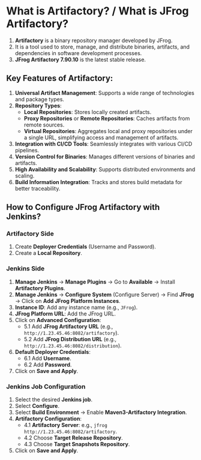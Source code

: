# What is Artifactory? / What is JFrog Artifactory?

1. **Artifactory** is a binary repository manager developed by JFrog.
2. It is a tool used to store, manage, and distribute binaries, artifacts, and dependencies in software development processes.
3. **JFrog Artifactory 7.90.10** is the latest stable release.

## Key Features of Artifactory:
1. **Universal Artifact Management**: Supports a wide range of technologies and package types.
2. **Repository Types**:
   - **Local Repositories**: Stores locally created artifacts.
   - **Proxy Repositories** or **Remote Repositories**: Caches artifacts from remote sources.
   - **Virtual Repositories**: Aggregates local and proxy repositories under a single URL, simplifying access and management of artifacts.
3. **Integration with CI/CD Tools**: Seamlessly integrates with various CI/CD pipelines.
4. **Version Control for Binaries**: Manages different versions of binaries and artifacts.
5. **High Availability and Scalability**: Supports distributed environments and scaling.
6. **Build Information Integration**: Tracks and stores build metadata for better traceability.

## How to Configure JFrog Artifactory with Jenkins?

### Artifactory Side
1. Create **Deployer Credentials** (Username and Password).
2. Create a **Local Repository**.

### Jenkins Side
1. **Manage Jenkins** -> **Manage Plugins** -> Go to **Available** -> Install **Artifactory Plugins**.
2. **Manage Jenkins** -> **Configure System** (Configure Server) -> Find **JFrog** -> Click on **Add JFrog Platform Instances**.
3. **Instance ID**: Add any instance name (e.g., `JFrog`).
4. **JFrog Platform URL**: Add the JFrog URL.
5. Click on **Advanced Configuration**:
   - 5.1 Add **JFrog Artifactory URL** (e.g., `http://1.23.45.46:8082/artifactory`).
   - 5.2 Add **JFrog Distribution URL** (e.g., `http://1.23.45.46:8082/distribution`).
6. **Default Deployer Credentials**:
   - 6.1 Add **Username**.
   - 6.2 Add **Password**.
7. Click on **Save and Apply**.

### Jenkins Job Configuration
1. Select the desired **Jenkins job**.
2. Select **Configure**.
3. Select **Build Environment** -> Enable **Maven3-Artifactory Integration**.
4. **Artifactory Configuration**:
   - 4.1 **Artifactory Server**: e.g., `jfrog http://1.23.45.46:8082/artifactory`.
   - 4.2 Choose **Target Release Repository**.
   - 4.3 Choose **Target Snapshots Repository**.
5. Click on **Save and Apply**.